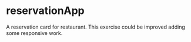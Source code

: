 # reservationApp
A reservation card for restaurant.
This exercise could be improved adding some responsive work.
